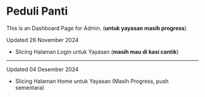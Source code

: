 # Peduli Panti
This is an Dashboard Page for Admin. (**untuk yayasan masih progress**)

Updated 26 November 2024
- Slicing Halaman Login untuk Yayasan (**masih mau di kasi cantik**)
-------------------------------------------
Updated 04 Desember 2024
- Slicing Halaman Home untuk Yayasan (Masih Progress, push sementara)
